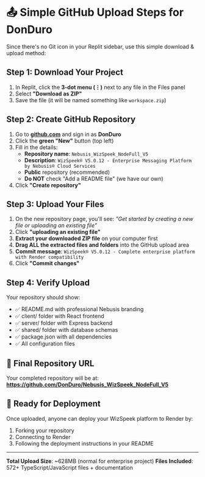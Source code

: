 # 📤 Simple GitHub Upload Steps for DonDuro

Since there's no Git icon in your Replit sidebar, use this simple download & upload method:

## Step 1: Download Your Project

1. In Replit, click the **3-dot menu (⋮)** next to any file in the Files panel
2. Select **"Download as ZIP"** 
3. Save the file (it will be named something like `workspace.zip`)

## Step 2: Create GitHub Repository

1. Go to **[github.com](https://github.com)** and sign in as **DonDuro**
2. Click the **green "New"** button (top left)
3. Fill in the details:
   - **Repository name**: `Nebusis_WizSpeek_NodeFull_V5`
   - **Description**: `WizSpeek® V5.0.12 - Enterprise Messaging Platform by Nebusis® Cloud Services`
   - **Public** repository (recommended)
   - **Do NOT** check "Add a README file" (we have our own)
4. Click **"Create repository"**

## Step 3: Upload Your Files

1. On the new repository page, you'll see: *"Get started by creating a new file or uploading an existing file"*
2. Click **"uploading an existing file"**
3. **Extract your downloaded ZIP file** on your computer first
4. **Drag ALL the extracted files and folders** into the GitHub upload area
5. **Commit message**: `WizSpeek® V5.0.12 - Complete enterprise platform with Render compatibility`
6. Click **"Commit changes"**

## Step 4: Verify Upload

Your repository should show:
- ✅ README.md with professional Nebusis branding
- ✅ client/ folder with React frontend
- ✅ server/ folder with Express backend  
- ✅ shared/ folder with database schemas
- ✅ package.json with all dependencies
- ✅ All configuration files

## 🎯 Final Repository URL

Your completed repository will be at:
**https://github.com/DonDuro/Nebusis_WizSpeek_NodeFull_V5**

## 🚀 Ready for Deployment

Once uploaded, anyone can deploy your WizSpeek platform to Render by:
1. Forking your repository
2. Connecting to Render
3. Following the deployment instructions in your README

---

**Total Upload Size**: ~628MB (normal for enterprise project)
**Files Included**: 572+ TypeScript/JavaScript files + documentation